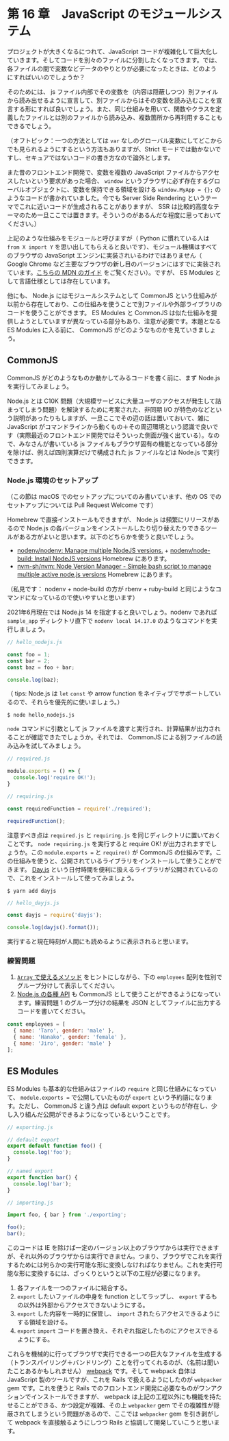 # 第 16 章　JavaScript のモジュールシステム

プロジェクトが大きくなるにつれて、JavaScript コードが複雑化して巨大化していきます。そしてコードを別々のファイルに分割したくなってきます。では、各ファイルの間で変数などデータのやりとりが必要になったときは、どのようにすればいいのでしょうか？

そのためには、 js ファイル内部でその変数を（内容は隠蔽しつつ）別ファイルから読み出せるように宣言して、別ファイルからはその変数を読み込むことを宣言する形にすれば良いでしょう。また、同じ仕組みを用いて、関数やクラスを定義したファイルとは別のファイルから読み込み、複数箇所から再利用することもできるでしょう。

（オフトピック：一つの方法としては `var` なしのグローバル変数にしてどこからでも見られるようにするという方法もありますが、Strict モードでは動かないですし、セキュアではないコードの書き方なので論外とします。

また昔のフロントエンド開発で、変数を複数の JavaScript ファイルからアクセスしたいという要求があった場合、 `window` というブラウザに必ず存在するグローバルオブジェクトに、変数を保持できる領域を設ける `window.MyApp = {};` のようなコードが書かれていました。今でも Server Side Rendering というテーマでこれに近いコードが生成されることがありますが、 SSR は比較的高度なテーマのため一旦ここでは置きます。そういうのがあるんだな程度に思っておいてください。）

上記のような仕組みをモジュールと呼びますが（ Python に慣れている人は `from X import Y` を思い出してもらえると良いです）、モジュール機構はすべてのブラウザの JavaScript エンジンに実装されいるわけではありません（ Google Chrome など主要なブラウザの新し目のバージョンにはすでに実装されています。[こちらの MDN のガイド](https://developer.mozilla.org/ja/docs/Web/JavaScript/Guide/Modules#browser_support) をご覧ください）。ですが、 ES Modules として言語仕様としては存在しています。

他にも、 Node.js にはモジュールシステムとして CommonJS という仕組みが以前から存在しており、この仕組みを使うことで別ファイルや外部ライブラリのコードを使うことができます。 ES Modules と CommonJS は似た仕組みを提供しようとしていますが異なっている部分もあり、注意が必要です。本題となる ES Modules に入る前に、 CommonJS がどのようなものかを見ていきましょう。

## CommonJS
CommonJS がどのようなものか動かしてみるコードを書く前に、まず Node.js を実行してみましょう。

Node.js とは C10K 問題（大規模サービスに大量ユーザのアクセスが発生して詰まってしまう問題）を解決するために考案された、非同期 I/O が特色のなどという説明があったりもしますが、一旦ここでその辺の話は置いておいて、雑に JavaScript がコマンドラインから動くもの＋その周辺環境という認識で良いです（実際最近のフロントエンド開発ではそういった側面が強く出ている）。なので、みなさんが書いている js ファイルもブラウザ固有の機能となっている部分を除けば、例えば四則演算だけで構成された js ファイルなどは Node.js で実行できます。

### Node.js 環境のセットアップ
（この節は macOS でのセットアップについてのみ書いています、他の OS でのセットアップについては Pull Request Welcome です）

Homebrew で直接インストールもできますが、 Node.js は頻繁にリリースがあるので Node.js の各バージョンをインストールしたり切り替えたりできるツールがある方がよいと思います。以下のどちらかを使うと良いでしょう。

* [nodenv/nodenv: Manage multiple NodeJS versions.](https://github.com/nodenv/nodenv) + [nodenv/node-build: Install NodeJS versions](https://github.com/nodenv/node-build) Homebrew にあります。
* [nvm-sh/nvm: Node Version Manager - Simple bash script to manage multiple active node.js versions](https://github.com/nvm-sh/nvm) Homebrew にあります。

（私見です： nodenv + node-build の方が rbenv + ruby-build と同じようなコマンドになっているので使いやすいと思います）

2021年6月現在では Node.js 14 を指定すると良いでしょう。nodenv であれば `sample_app` ディレクトリ直下で `nodenv local 14.17.0` のようなコマンドを実行しましょう。

```js
// hello_nodejs.js

const foo = 1;
const bar = 2;
const baz = foo + bar;

console.log(baz);
```

（ tips: Node.js は `let` `const` や arrow function をネイティブでサポートしているので、それらを優先的に使いましょう。）

```
$ node hello_nodejs.js
```

`node` コマンドに引数として js ファイルを渡すと実行され、計算結果が出力されることが確認できたでしょうか。それでは、 CommonJS による別ファイルの読み込みを試してみましょう。

```js
// required.js

module.exports = () => {
  console.log('require OK!');
}
```

```js
// requiring.js

const requiredFunction = require('./required');

requiredFunction();
```

注意すべき点は `required.js` と `requiring.js` を同じディレクトリに置いておくことです。 `node requiring.js` を実行すると require OK! が出力されますでしょうか。この `module.exports =` と `require()` が CommonJS の仕組みです。この仕組みを使うと、公開されているライブラリをインストールして使うことができます。 [Day.js](https://day.js.org) という日付時間を便利に扱えるライブラリが公開されているので、これをインストールして使ってみましょう。

```
$ yarn add dayjs
```

```js
// hello_dayjs.js

const dayjs = require('dayjs');

console.log(dayjs().format());
```

実行すると現在時刻が人間にも読めるように表示されると思います。

### 練習問題

1. [`Array` で使えるメソッド](https://developer.mozilla.org/ja/docs/Web/JavaScript/Reference/Global_Objects/Array) をヒントにしながら、下の `employees` 配列を性別でグループ分けして表示してください。
2. [Node.js の各種 API](https://nodejs.org/dist/latest-v14.x/docs/api/) も CommonJS として使うことができるようになっています。練習問題 1 のグループ分けの結果を JSON としてファイルに出力するコードを書いてください。

```js
const employees = [
  { name: 'Taro', gender: 'male' },
  { name: 'Hanako', gender: 'female' },
  { name: 'Jiro', gender: 'male' }
];
```

## ES Modules
ES Modules も基本的な仕組みはファイルの `require` と同じ仕組みになっていて、 `module.exports =` で公開していたものが `export` という予約語になります。ただし、 CommonJS と違う点は default export というものが存在し、少し入り組んだ公開ができるようになっているということです。

```js
// exporting.js

// default export
export default function foo() {
  console.log('foo');
}

// named export
export function bar() {
  console.log('bar');
}
```

```js
// importing.js

import foo, { bar } from './exporting';

foo();
bar();
```

このコードは IE を除けば一定のバージョン以上のブラウザからは実行できますが、それ以外のブラウザからは実行できません。つまり、ブラウザでこれを実行するためには何らかの実行可能な形に変換しなければなりません。これを実行可能な形に変換するには、ざっくりというと以下の工程が必要になります。

1. 各ファイルを一つのファイルに結合する。
2. `export` したいファイルの中身を function としてラップし、 `export` するもの以外は外部からアクセスできないようにする。
3. `export` した内容を一時的に保管し、 `import` されたらアクセスできるようにする領域を設ける。
4. `export` `import` コードを置き換え、それぞれ指定したものにアクセスできるようにする。

これらを機械的に行ってブラウザで実行できる一つの巨大なファイルを生成する（トランスパイリング＋バンドリング）ことを行ってくれるのが、（名前は聞いたことあるかもしれません） [webpack](https://webpack.js.org/) です。そして webpack 自体は JavaScript 製のツールですが、これを Rails で扱えるようにしたのが `webpacker` gem です。これを使うと Rails でのフロントエンド開発に必要なものがワンアクションでインストールできますが、 webpack は上記の工程以外にも機能を持たせることができる、かつ設定が複雑、その上 `webpacker` gem でその複雑性が隠蔽されてしまうという問題があるので、ここでは `webpacker` gem を引き剥がして webpack を直接触るようにしつつ Rails と協調して開発していこうと思います。
